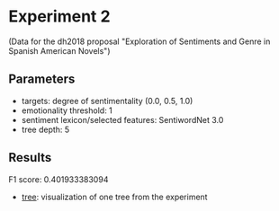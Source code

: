 Experiment 2
==============================================
(Data for the dh2018 proposal "Exploration of Sentiments and Genre in Spanish American Novels")

## Parameters

* targets: degree of sentimentality (0.0, 0.5, 1.0)
* emotionality threshold: 1
* sentiment lexicon/selected features: SentiwordNet 3.0
* tree depth: 5

## Results

F1 score: 0.401933383094
* [tree](tree): visualization of one tree from the experiment